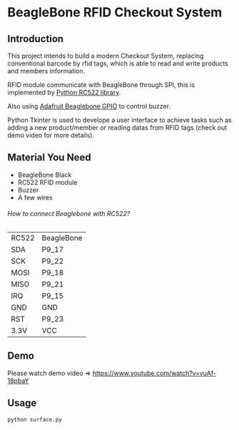 # BeagleBone RFID Checkout System

## Introduction
This project intends to build a modern Checkout System, replacing conventional barcode by rfid tags, which is able to read and write products and members information.

RFID module communicate with BeagleBone through SPI, this is implemented by [Python RC522 library](https://github.com/ondryaso/pi-rc522 "Title").

Also using [Adafruit Beaglebone GPIO](https://github.com/adafruit/adafruit-beaglebone-io-python "Title") to control buzzer.

Python Tkinter is used to develope a user interface to achieve tasks such as adding a new product/member or reading datas from RFID tags (check out demo video for more details).

## Material You Need
* BeagleBone Black
* RC522 RFID module
* Buzzer
* A few wires

###### How to connect Beaglebone with RC522?
<table>
    <tr>
        <td>RC522</td>
        <td>BeagleBone</td>
    </tr>
    <tr>
        <td>SDA</td>
        <td>P9_17</td>
    </tr>
    <tr>
        <td>SCK</td>
        <td>P9_22</td>
    </tr>
    <tr>
        <td>MOSI</td>
        <td>P9_18</td>
    </tr>
    <tr>
        <td>MISO</td>
        <td>P9_21</td>
    </tr>
    <tr>
        <td>IRQ</td>
        <td>P9_15</td>
    </tr>
    <tr>
        <td>GND</td>
        <td>GND</td>
    </tr>
    <tr>
        <td>RST</td>
        <td>P9_23</td>
    </tr>
    <tr>
        <td>3.3V</td>
        <td>VCC</td>
    </tr>
</table>

## Demo
Please watch demo video =>
https://www.youtube.com/watch?v=vuAf-18pbaY

## Usage
```
python surface.py
```
